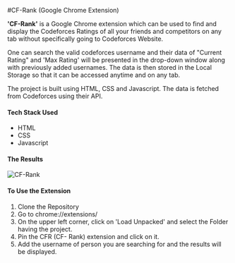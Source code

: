 #CF-Rank (Google Chrome Extension)

**'CF-Rank'** is a Google Chrome extension which can be used to find and display the Codeforces Ratings of all your friends and competitors on any tab without specifically going to Codeforces Website. 

One can search the valid codeforces username and their data of "Current Rating" and 'Max Rating' will be presented in the drop-down window along with previously added usernames. The data is then stored in the Local Storage so that it can be accessed anytime and on any tab.

The project is built using HTML, CSS and Javascript. The data is fetched from Codeforces using their API.

#### Tech Stack Used
* HTML
* CSS
* Javascript

#### The Results
![CF-Rank](https://user-images.githubusercontent.com/96977199/175813289-e106537e-1627-4a92-a789-9b8f00d0166f.png)

#### To Use the Extension
1. Clone the Repository
2. Go to chrome://extensions/
3. On the upper left corner, click on 'Load Unpacked' and select the Folder having the project.
4. Pin the CFR (CF- Rank) extension and click on it.
5. Add the username of person you are searching for and the results will be displayed.
